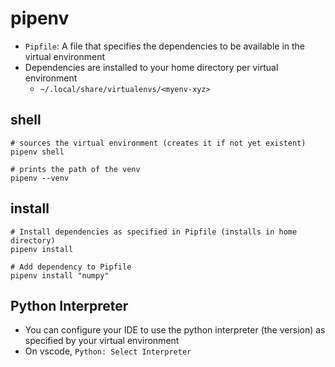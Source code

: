 # pipenv

- `Pipfile`: A file that specifies the dependencies to be available in the virtual environment
- Dependencies are installed to your home directory per virtual environment
  - `~/.local/share/virtualenvs/<myenv-xyz>`

## shell

```shell
# sources the virtual environment (creates it if not yet existent)
pipenv shell

# prints the path of the venv
pipenv --venv
```

## install

```shell
# Install dependencies as specified in Pipfile (installs in home directory)
pipenv install

# Add dependency to Pipfile
pipenv install "numpy"
```

## Python Interpreter

- You can configure your IDE to use the python interpreter (the version) as specified by your virtual environment
- On vscode, `Python: Select Interpreter`
